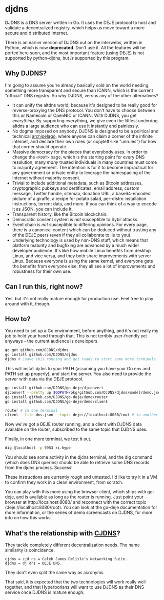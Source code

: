 djdns
=====

DJDNS is a DNS server written in Go. It uses the DEJE protocol to host and validate a decentralized registry, which helps us move toward a more secure and distributed internet.

There is an earlier version of DJDNS out on the interwebs, written in Python, which is now **deprecated**. Don't use it. All the features will be ported here soon, and the most important feature (using DEJE) is not supported by python-djdns, but *is* supported by this program.

## Why DJDNS?

I'm going to assume you're already basically sold on the world needing something more transparent and secure than ICANN, which is the current "official" DNS registry. So why DJDNS, versus any of the other alternatives?

 * It can unify the altdns world, because it's designed to be really good for reverse-proxying the DNS protocol. You don't have to choose between this or Namecoin or OpenNIC or ICANN. With DJDNS, you get *everything*. By supporting everything, we give even the littlest underdog altdns a large audience who can use it instantly and painlessly.
 * No dogma imposed on anybody. DJDNS is designed to be a political and technical [archipelago](http://slatestarcodex.com/2014/06/07/archipelago-and-atomic-communitarianism/), where anyone can claim a corner of the infinite internet, and declare their own rules (or copyleft-like "unrules") for how that corner should operate.
 * Massive democracy for the pieces that everybody uses. In order to change the `<ROOT>` page, which is the starting point for every DNS resolution, many *many* trusted individuals in many countries must come to majority agreement. The intention is for it to become impractical for any government or private entity to leverage the namespacing of the internet without majority consent.
 * Trivial to include additional metadata, such as Bitcoin addresses, cryptographic pubkeys and certificates, email address, custom message, Twitter handle, sitemap, donation URL, a base64-encoded picture of a giraffe, a recipe for potato salad, per-distro installation instructions, torrent data, and more. If you can think of a way to encode it as JSON, you can include it.
 * Transparent history, like the Bitcoin blockchain.
 * Democratic consent system is *not* susceptible to Sybil attacks.
 * Event chain is *not* susceptible to differing opinions. For every page, there is a canonical content which can be deduced without trusting any of the DEJE peers (even if they all collaborate to lie to you).
 * Underlying technology is used by non-DNS stuff, which means that platform maturity and bugfixing are advanced by a much wider developer audience. It's like how mobile Linux benefits from desktop Linux, and vice versa, and they both share improvements with server Linux. Because everyone is using the same kernel, and everyone gets the benefits from everyone else, they all see a lot of improvements and robustness for their own use.

## Can I run this, right now?

Yes, but it's not really mature enough for production use. Feel free to play around with it, though.

## How to?

You need to set up a Go environment, before anything, and it's not really my job to hold your hand through that. This is not terribly user-friendly yet anyways - the current audience is developers.

```bash
go get github.com/DJDNS/djdns
go install github.com/DJDNS/djdns
djdns # Leave this running and get ready to start some more terminals
```

This will install djdns to your PATH (assuming you have your Go env and PATH set up properly), and start the server. You also need to provide the server with data via the DEJE protocol.

```bash
go install github.com/DJDNS/go-deje/djconvert
djconvert --pretty up $GOPATH/pkg/github.com/DJDNS/djdns/model/demo.json dns.json
go install github.com/DJDNS/go-deje/demo/router
go install github.com/DJDNS/go-deje/demo/client

router # In one terminal
client --file dns.json --topic deje://localhost:8080/root # in another
```

Now we've got a DEJE router running, and a client with DJDNS data available on the router, subscribed to the same topic that DJDNS uses.

Finally, in one more terminal, we test it out.

```bash
dig @localhost -p 9953 ri.hype
```

You should see some activity in the djdns terminal, and the dig command (which does DNS queries) should be able to retrieve some DNS records from the djdns process. Success!

These instructions are currently rough and untested. I'd like to try it in a VM to confirm they work in a clean environment, from scratch.

You can play with this more using the browser client, which ships with go-deje, and is available as long as the router is running. Just point your browser at http://localhost:8080/ and reconnect with the correct topic (deje://localhost:8080/root). You can look at the go-deje documentation for more information, or the series of demo screencasts on DJDNS, for more info on how this works.

## What's the relationship with [CJDNS](http://cjdns.info/)?

They tackle completely different decentralization needs. The name similarity is coincidence.

    cjdns = cjd ns = Caleb James Delisle's Networking Suite.
    djdns = dj dns = DEJE DNS.

They don't even split the same way as acronyms.

That said, it is expected that the two technologies will work really well together, and that Hyperborians will want to use DJDNS as their DNS service once DJDNS is mature enough.

